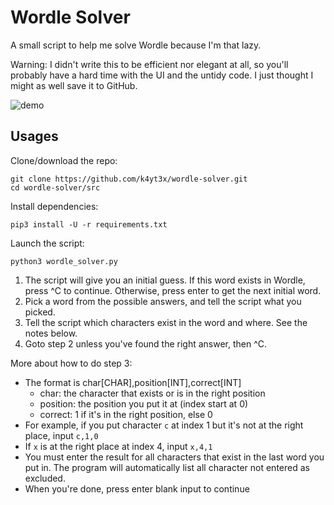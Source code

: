 # Wordle Solver

A small script to help me solve Wordle because I'm that lazy.

Warning: I didn't write this to be efficient nor elegant at all, so you'll probably have a hard time with the UI and the untidy code. I just thought I might as well save it to GitHub.

![demo](https://user-images.githubusercontent.com/21986859/153531757-d3081d3a-d8b2-4215-b5aa-4c03dbbfaab1.png)

## Usages

Clone/download the repo:

```shell
git clone https://github.com/k4yt3x/wordle-solver.git
cd wordle-solver/src
```

Install dependencies:

```shell
pip3 install -U -r requirements.txt
```

Launch the script:

```shell
python3 wordle_solver.py
```

1. The script will give you an initial guess. If this word exists in Wordle, press ^C to continue. Otherwise, press enter to get the next initial word.
1. Pick a word from the possible answers, and tell the script what you picked.
1. Tell the script which characters exist in the word and where. See the notes below.
1. Goto step 2 unless you've found the right answer, then ^C.

More about how to do step 3:

- The format is char[CHAR],position[INT],correct[INT]
  - char: the character that exists or is in the right position
  - position: the position you put it at (index start at 0)
  - correct: 1 if it's in the right position, else 0
- For example, if you put character `c` at index 1 but it's not at the right place, input `c,1,0`
- If `x` is at the right place at index 4, input `x,4,1`
- You must enter the result for all characters that exist in the last word you put in. The program will automatically list all character not entered as excluded.
- When you're done, press enter blank input to continue
